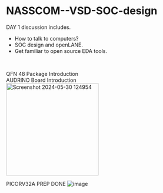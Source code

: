 # NASSCOM--VSD-SOC-design
DAY 1 discussion includes. <br>
 * How to talk to computers?
 * SOC design and openLANE.
 * Get familiar to open source EDA tools.
<br>
  
QFN 48 Package Introduction <br>
AUDRINO Board Introduction <br>
<img width="251" alt="Screenshot 2024-05-30 124954" src="https://github.com/SubhroRoy/NASSCOM--VSD-SOC-design/assets/169291565/08b862b8-f230-4402-a0c0-b4445a29c09d">

PICORV32A PREP DONE
![image](https://github.com/SubhroRoy/NASSCOM--VSD-SOC-design/assets/169291565/05c30919-36f8-4d64-a5e2-2b652adeb588)
